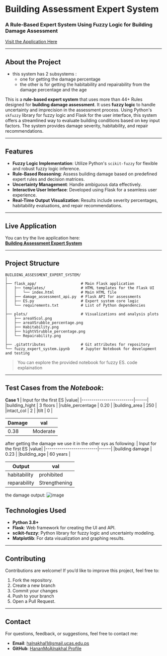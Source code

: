 # **Building Assessment Expert System**  
### A Rule-Based Expert System Using Fuzzy Logic for Building Damage Assessment  

[Visit the Application Here](https://building-assessment-expert-system.onrender.com/)

---

## **About the Project**  
- this system has 2 subsystems :
  - one for getting the damage percentage
  - the other is for getting the habitability and repairability from the damage percentage and the age
  
This is a **rule-based expert system** that uses more than 44+ Rules designed for **building damage assessment**. It uses **fuzzy logic** to handle uncertainty and imprecision in the assessment process. Using Python's `skfuzzy` library for fuzzy logic and Flask for the user interface, this system offers a streamlined way to evaluate building conditions based on key input factors.
The system provides damage severity, habitability, and repair recommendations.  

---

## **Features**  
- **Fuzzy Logic Implementation**: Utilize Python's `scikit-fuzzy` for flexible and robust fuzzy logic inference.  
- **Rule-Based Reasoning**: Assess building damage based on predefined expert rules and decision matrices.  
- **Uncertainty Management**: Handle ambiguous data effectively.  
- **Interactive User Interface**: Developed using Flask for a seamless user experience.  
- **Real-Time Output Visualization**: Results include severity percentages, habitability evaluations, and repair recommendations.

---

## **Live Application**  
You can try the live application here:  
[**Building Assessment Expert System**](https://building-assessment-expert-system.onrender.com/)  

---

## **Project Structure**  
```
BUILDING_ASSESSMENT_EXPERT_SYSTEM/
│
├── flask_app/                    # Main Flask application
│   ├── templates/                # HTML templates for the Flask UI        
│   │   └── index.html            # Main HTML file
│   ├── damage_assessment_api.py  # Flask API for assessments
│   ├── ES.py                     # Expert system core logic
│   └── requirements.txt          # List of Python dependencies
│
├── plots/                        # Visualizations and analysis plots
│   ├── areaVScol.png
│   ├── areaVSrubble_percentage.png
│   ├── Habitability.png
│   ├── hightVSrubble_percentage.png
│   └── Repairability.png
│
├── .gitattributes                # Git attributes for repository
└── fuzzy_expert_system.ipynb     # Jupyter Notebook for development and testing
```
> You can explore the provided notebook for fuzzy ES. code explaination
---
## **Test Cases from the *Notebook***:
**Case 1**
| Input for the first ES  |value|
|--------------------------|------|
|building_hight            | 3 floors    |
|ruble_percentage          |  0.20      |
|building_area         |  250      |
|intact_col         |  2      |
|tilt         |  0      |

|Damage|val|
|-------|----|
|0.38|Moderate|

after getting the damage we use it in the other sys as following:
| Input for the first ES  |value|
|--------------------------|------|
|building damage            | 0.23    |
|building_age          |  60 years      |

|Output|val|
|-------|----|
|habitability|prohibited|
|reparability| Strengthening|

the damage output:
![image](https://github.com/user-attachments/assets/4a6851e9-e362-48a2-8ae0-725b7e24025c)


## **Technologies Used**  
- **Python 3.8+**  
- **Flask**: Web framework for creating the UI and API.  
- **scikit-fuzzy**: Python library for fuzzy logic and uncertainty modeling.  
- **Matplotlib**: For data visualization and graphing results.  

---

## **Contributing**  
Contributions are welcome! If you’d like to improve this project, feel free to:  
1. Fork the repository.  
2. Create a new branch 
3. Commit your changes 
4. Push to your branch 
5. Open a Pull Request.

---
## **Contact**  
For questions, feedback, or suggestions, feel free to contact me:  
- **Email**: halnakhal1@smail.ucas.edu.ps 
- **GitHub**: [HananMoAlnakhal Profile](https://github.com/HananMoAlnakhal)  
